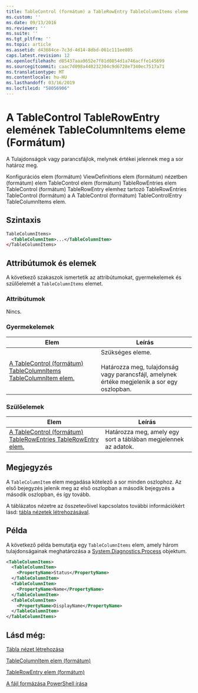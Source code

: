 ```yaml
---
title: TableControl (formátum) a TableRowEntry TableColumnItems eleme |} A Microsoft Docs
ms.custom: ''
ms.date: 09/13/2016
ms.reviewer: ''
ms.suite: ''
ms.tgt_pltfrm: ''
ms.topic: article
ms.assetid: d43684ce-7c3d-4d14-8dbd-061c111ee805
caps.latest.revision: 12
ms.openlocfilehash: d05437aaa9652e7f81d0854d1a746acffe145699
ms.sourcegitcommit: caac7d098a448232304c9d6728e7340ec7517a71
ms.translationtype: MT
ms.contentlocale: hu-HU
ms.lasthandoff: 03/16/2019
ms.locfileid: "58056906"
---
```

# <a name="tablecolumnitems-element-for-tablerowentry-for-tablecontrol-format"></a>A TableControl TableRowEntry elemének TableColumnItems eleme (Formátum)

A Tulajdonságok vagy parancsfájlok, melynek értékei jelennek meg a sor határoz meg.

Konfigurációs elem (formátum) ViewDefinitions elem (formátum) nézetben (formátum) elem TableControl elem (formátum) TableRowEntries elem TableControl (formátum) TableRowEntry elemhez tartozó TableRowEntries TableControl (formátum) a A TableControl (formátum) TableControlEntry TableColumnItems elem.

## <a name="syntax"></a>Szintaxis

```xml
TableColumnItems>
  <TableColumnItem>...</TableColumnItem>
</TableColumnItems>
```

## <a name="attributes-and-elements"></a>Attribútumok és elemek

A következő szakaszok ismertetik az attribútumokat, gyermekelemek és szülőelemét a `TableColumnItems` elemet.

### <a name="attributes"></a>Attribútumok

Nincs.

### <a name="child-elements"></a>Gyermekelemek

|Elem|Leírás|
|-------------|-----------------|
|[A TableControl (formátum) TableColumnItems TableColumnItem elem.](./tablecolumnitem-element-for-tablecolumnitems-for-tablecontrol-format.md)|Szükséges eleme.<br /><br /> Határozza meg, tulajdonság vagy parancsfájl, amelynek értéke megjelenik a sor egy oszlopban.|

### <a name="parent-elements"></a>Szülőelemek

|Elem|Leírás|
|-------------|-----------------|
|[A TableControl (formátum) TableRowEntries TableRowEntry elem.](./tablerowentry-element-for-tablerowentries-for-tablecontrol-format.md)|Határozza meg, amely egy sort a táblában megjelennek az adatok.|

## <a name="remarks"></a>Megjegyzés

A `TableColumnItem` elem megadása kötelező a sor minden oszlophoz. Az első bejegyzés jelenik meg az első oszlopban a második bejegyzés a második oszlopban, és így tovább.

A táblázatos nézetre az összetevőivel kapcsolatos további információkért lásd: [tábla nézetek létrehozásával](./creating-a-table-view.md).

## <a name="example"></a>Példa

A következő példa bemutatja egy `TableColumnItems` elem, amely három tulajdonságainak meghatározása a [System.Diagnostics.Process](/dotnet/api/System.Diagnostics.Process) objektum.

```xml
<TableColumnItems>
  <TableColumnItem>
    <PropertyName>Status</PropertyName>
  </TableColumnItem>
  <TableColumnItem>
    <PropertyName>Name</PropertyName>
  </TableColumnItem>
  <TableColumnItem>
    <PropertyName>DisplayName</PropertyName>
  </TableColumnItem>
</TableColumnItems>

```

## <a name="see-also"></a>Lásd még:

[Tábla nézet létrehozása](./creating-a-table-view.md)

[TableColumnItem elem (formátum)](./tablecolumnitem-element-for-tablecolumnitems-for-tablecontrol-format.md)

[TableRowEntry elem (formátum)](./tablerowentry-element-for-tablerowentries-for-tablecontrol-format.md)

[A fájl formázása PowerShell írása](./writing-a-powershell-formatting-file.md)
